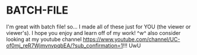 # BATCH-FILE
I'm great with batch file!
so... I made all of these just for YOU (the viewer or viewer's).
I hope you enjoy and learn off of my work! ^w^
also consider looking at my youtube channel https://www.youtube.com/channel/UC-of0mj_reR7WjmvnvpqbEA/?sub_confirmation=1!!! UwU
